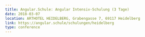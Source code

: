 ```yaml
---
title: Angular.Schule: Angular Intensiv-Schulung (3 Tage)
date: 2018-03-07
location: ARTHOTEL HEIDELBERG, Grabengasse 7, 69117 Heidelberg
link: https://angular.schule/schulungen/heidelberg
type: conference
---
```

